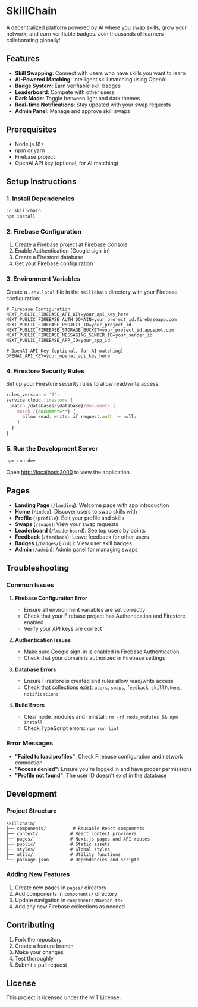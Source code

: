# SkillChain

A decentralized platform powered by AI where you swap skills, grow your network, and earn verifiable badges. Join thousands of learners collaborating globally!

## Features

- **Skill Swapping**: Connect with users who have skills you want to learn
- **AI-Powered Matching**: Intelligent skill matching using OpenAI
- **Badge System**: Earn verifiable skill badges
- **Leaderboard**: Compete with other users
- **Dark Mode**: Toggle between light and dark themes
- **Real-time Notifications**: Stay updated with your swap requests
- **Admin Panel**: Manage and approve skill swaps

## Prerequisites

- Node.js 18+ 
- npm or yarn
- Firebase project
- OpenAI API key (optional, for AI matching)

## Setup Instructions

### 1. Install Dependencies

```bash
cd skillchain
npm install
```

### 2. Firebase Configuration

1. Create a Firebase project at [Firebase Console](https://console.firebase.google.com/)
2. Enable Authentication (Google sign-in)
3. Create a Firestore database
4. Get your Firebase configuration

### 3. Environment Variables

Create a `.env.local` file in the `skillchain` directory with your Firebase configuration:

```env
# Firebase Configuration
NEXT_PUBLIC_FIREBASE_API_KEY=your_api_key_here
NEXT_PUBLIC_FIREBASE_AUTH_DOMAIN=your_project_id.firebaseapp.com
NEXT_PUBLIC_FIREBASE_PROJECT_ID=your_project_id
NEXT_PUBLIC_FIREBASE_STORAGE_BUCKET=your_project_id.appspot.com
NEXT_PUBLIC_FIREBASE_MESSAGING_SENDER_ID=your_sender_id
NEXT_PUBLIC_FIREBASE_APP_ID=your_app_id

# OpenAI API Key (optional, for AI matching)
OPENAI_API_KEY=your_openai_api_key_here
```

### 4. Firestore Security Rules

Set up your Firestore security rules to allow read/write access:

```javascript
rules_version = '2';
service cloud.firestore {
  match /databases/{database}/documents {
    match /{document=**} {
      allow read, write: if request.auth != null;
    }
  }
}
```

### 5. Run the Development Server

```bash
npm run dev
```

Open [http://localhost:3000](http://localhost:3000) to view the application.

## Pages

- **Landing Page** (`/landing`): Welcome page with app introduction
- **Home** (`/index`): Discover users to swap skills with
- **Profile** (`/profile`): Edit your profile and skills
- **Swaps** (`/swaps`): View your swap requests
- **Leaderboard** (`/leaderboard`): See top users by points
- **Feedback** (`/feedback`): Leave feedback for other users
- **Badges** (`/badges/[uid]`): View user skill badges
- **Admin** (`/admin`): Admin panel for managing swaps

## Troubleshooting

### Common Issues

1. **Firebase Configuration Error**
   - Ensure all environment variables are set correctly
   - Check that your Firebase project has Authentication and Firestore enabled
   - Verify your API keys are correct

2. **Authentication Issues**
   - Make sure Google sign-in is enabled in Firebase Authentication
   - Check that your domain is authorized in Firebase settings

3. **Database Errors**
   - Ensure Firestore is created and rules allow read/write access
   - Check that collections exist: `users`, `swaps`, `feedback`, `skillTokens`, `notifications`

4. **Build Errors**
   - Clear node_modules and reinstall: `rm -rf node_modules && npm install`
   - Check TypeScript errors: `npm run lint`

### Error Messages

- **"Failed to load profiles"**: Check Firebase configuration and network connection
- **"Access denied"**: Ensure you're logged in and have proper permissions
- **"Profile not found"**: The user ID doesn't exist in the database

## Development

### Project Structure

```
skillchain/
├── components/          # Reusable React components
├── context/            # React context providers
├── pages/              # Next.js pages and API routes
├── public/             # Static assets
├── styles/             # Global styles
├── utils/              # Utility functions
└── package.json        # Dependencies and scripts
```

### Adding New Features

1. Create new pages in `pages/` directory
2. Add components in `components/` directory
3. Update navigation in `components/Navbar.tsx`
4. Add any new Firebase collections as needed

## Contributing

1. Fork the repository
2. Create a feature branch
3. Make your changes
4. Test thoroughly
5. Submit a pull request

## License

This project is licensed under the MIT License.
